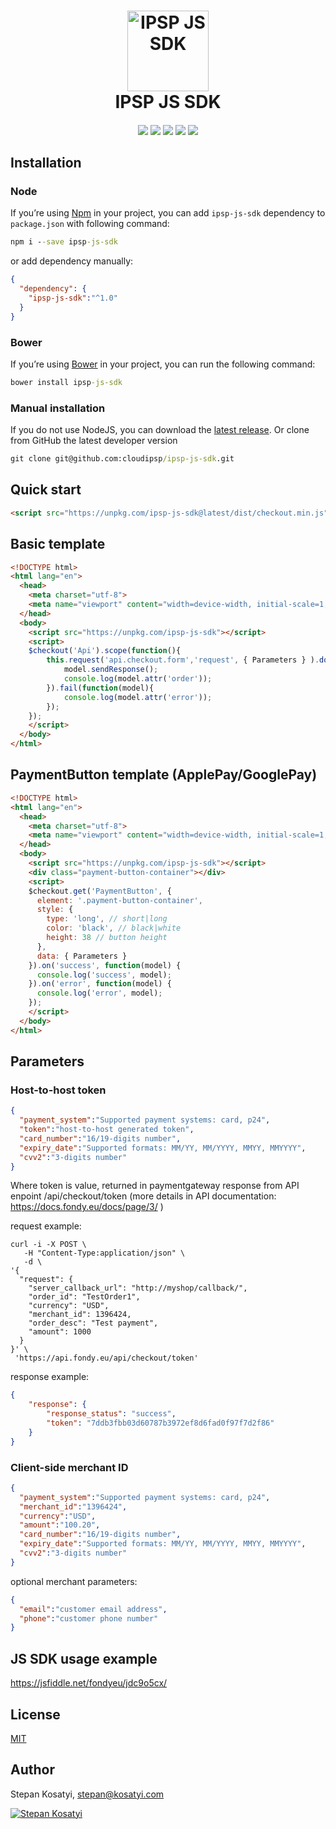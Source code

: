 <h1 align="center">
  <a href="https://fondy.eu/"><img src="https://fondy.ua/wp-content/themes/Fondy_UA/img/pages/marketing-info/fondy_color_square.svg" alt="IPSP JS SDK" width="130" height="129"></a>
  <br>
  IPSP JS SDK
  <br>
</h1>

<h4 align="center"></h4>

<p align="center">
<a href="https://www.npmjs.com/package/ipsp-js-sdk"><img src="https://img.shields.io/npm/v/ipsp-js-sdk.svg" /></a>
<a href="https://www.npmjs.com/package/ipsp-js-sdk"><img src="https://img.shields.io/npm/dt/ipsp-js-sdk.svg" /></a>
<a href="https://github.com/cloudipsp/ipsp-js-sdk"><img src="https://img.shields.io/bower/v/ipsp-js-sdk.svg" /></a>
<a href="https://github.com/cloudipsp/ipsp-js-sdk"><img src="https://img.shields.io/github/license/cloudipsp/ipsp-js-sdk.svg" /></a>
<a href="https://fondy.eu/"><img src="https://img.shields.io/badge/official-website-green.svg" /></a>
</p>


## Installation

### Node

If you’re using [Npm](https://npmjs.com/) in your project, you can add `ipsp-js-sdk` dependency to `package.json` 
with following command:

```cmd
npm i --save ipsp-js-sdk
```

or add dependency manually:

```json
{
  "dependency": {
    "ipsp-js-sdk":"^1.0"
  }
}
```

### Bower

If you’re using [Bower](https://bower.io/) in your project, you can run the following command:

```cmd
bower install ipsp-js-sdk
```

### Manual installation

If you do not use NodeJS, you can download the
[latest release](https://github.com/cloudipsp/ipsp-js-sdk/releases).
Or clone from GitHub the latest developer version
```cmd
git clone git@github.com:cloudipsp/ipsp-js-sdk.git
```


## Quick start

```html
<script src="https://unpkg.com/ipsp-js-sdk@latest/dist/checkout.min.js"></script>
```

## Basic template

```html
<!DOCTYPE html>
<html lang="en">
  <head>
    <meta charset="utf-8">
    <meta name="viewport" content="width=device-width, initial-scale=1, shrink-to-fit=no">
  </head>
  <body>
    <script src="https://unpkg.com/ipsp-js-sdk"></script>
    <script>
    $checkout('Api').scope(function(){
        this.request('api.checkout.form','request', { Parameters } ).done(function(model){
            model.sendResponse();
            console.log(model.attr('order'));
        }).fail(function(model){
            console.log(model.attr('error'));
        });
    });
    </script>
  </body>
</html>
```

## PaymentButton template (ApplePay/GooglePay)

```html
<!DOCTYPE html>
<html lang="en">
  <head>
    <meta charset="utf-8">
    <meta name="viewport" content="width=device-width, initial-scale=1, shrink-to-fit=no">
  </head>
  <body>
    <script src="https://unpkg.com/ipsp-js-sdk"></script>
    <div class="payment-button-container"></div>
    <script>
    $checkout.get('PaymentButton', {
      element: '.payment-button-container',
      style: {
        type: 'long', // short|long
        color: 'black', // black|white
        height: 38 // button height
      },
      data: { Parameters }
    }).on('success', function(model) {
      console.log('success', model);
    }).on('error', function(model) {
      console.log('error', model);
    });
    </script>
  </body>
</html>
```

## Parameters

### Host-to-host token


```json
{
  "payment_system":"Supported payment systems: card, p24",
  "token":"host-to-host generated token",
  "card_number":"16/19-digits number",
  "expiry_date":"Supported formats: MM/YY, MM/YYYY, MMYY, MMYYYY",
  "cvv2":"3-digits number"
}
```

Where token is value, returned in paymentgateway response from API enpoint /api/checkout/token (more details in API documentation: https://docs.fondy.eu/docs/page/3/ )

request example:

```
curl -i -X POST \
   -H "Content-Type:application/json" \
   -d \
'{
  "request": {
    "server_callback_url": "http://myshop/callback/",
    "order_id": "TestOrder1",
    "currency": "USD",
    "merchant_id": 1396424,
    "order_desc": "Test payment",
    "amount": 1000
  }
}' \
 'https://api.fondy.eu/api/checkout/token'
```

response example:
```json
{
    "response": {
        "response_status": "success",
        "token": "7ddb3fbb03d60787b3972ef8d6fad0f97f7d2f86"
    }
}
```



### Client-side merchant ID

```json
{
  "payment_system":"Supported payment systems: card, p24",
  "merchant_id":"1396424",
  "currency":"USD",
  "amount":"100.20",
  "card_number":"16/19-digits number",
  "expiry_date":"Supported formats: MM/YY, MM/YYYY, MMYY, MMYYYY",
  "cvv2":"3-digits number"
}
```

optional merchant parameters:


```json
{
  "email":"customer email address",
  "phone":"customer phone number"
}
```
## JS SDK usage example

https://jsfiddle.net/fondyeu/jdc9o5cx/


## License

[MIT](https://github.com/cloudipsp/ipsp-js-sdk/blob/HEAD/LICENSE)

## Author

Stepan Kosatyi, stepan@kosatyi.com

[![Stepan Kosatyi](https://img.shields.io/badge/stepan-kosatyi-purple.svg)](https://kosatyi.com/)
